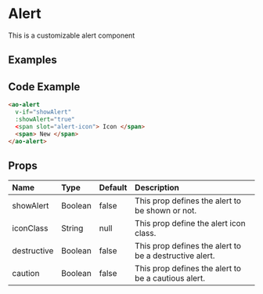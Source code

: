 # Alert

This is a customizable alert component

## Examples

<Doc-Alert/>

## Code Example
```html
<ao-alert
  v-if="showAlert"
  :showAlert="true"
  <span slot="alert-icon"> Icon </span>
  <span> New </span>
</ao-alert>
```

## Props

| Name         | Type     | Default | Description                                                           |
|:-------------|:---------|:---------|:----------------------------------------------------------------------|
| showAlert | Boolean | false | This prop defines the alert to be shown or not. |
| iconClass | String | null | This prop define the alert icon class. |
| destructive | Boolean | false | This prop defines the alert to be a destructive alert. |
| caution | Boolean | false | This prop defines the alert to be a cautious alert. |
